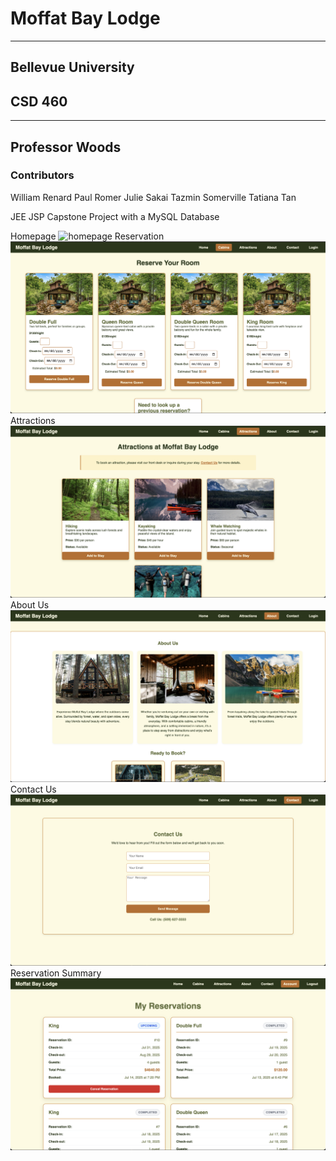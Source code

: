 # Moffat Bay Lodge 
---
## Bellevue University
## CSD 460 
---
## Professor Woods
### Contributors
William Renard
Paul Romer
Julie Sakai
Tazmin Somerville
Tatiana Tan

JEE JSP Capstone Project with a MySQL Database 

Homepage
![homepage](screenshots/image.png)
Reservation
![cabins](screenshots/image-1.png)
Attractions
![attractions](screenshots/image-2.png)
About Us
![about us](screenshots/image-3.png)
Contact Us
![contact us](screenshots/image-4.png)
Reservation Summary
![reservation summary](screenshots/image-5.png)